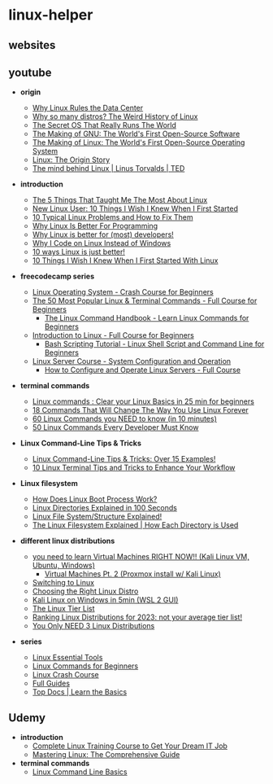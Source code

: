 # linux-helper

## websites

## youtube
- **origin**
  - [Why Linux Rules the Data Center](https://www.youtube.com/watch?v=xDLBpe5gbUg)
  - [Why so many distros? The Weird History of Linux](https://www.youtube.com/watch?v=ShcR4Zfc6Dw)
  - [The Secret OS That Really Runs The World](https://www.youtube.com/watch?v=5Ll0G5yKJK0)
  - [The Making of GNU: The World's First Open-Source Software](https://www.youtube.com/watch?v=sQDvkd2wtxU)
  - [The Making of Linux: The World's First Open-Source Operating System](https://www.youtube.com/watch?v=E0Q9KnYSVLc)
  - [Linux: The Origin Story](https://www.youtube.com/watch?v=s7u7jBwIocU)
  - [The mind behind Linux | Linus Torvalds | TED](https://www.youtube.com/watch?v=o8NPllzkFhE)
- **introduction**
  - [The 5 Things That Taught Me The Most About Linux](https://www.youtube.com/watch?v=bdr_RvmOpkQ)
  - [New Linux User: 10 Things I Wish I Knew When I First Started](https://www.youtube.com/watch?v=HIJ6LixbcAY)
  - [10 Typical Linux Problems and How to Fix Them](https://www.youtube.com/watch?v=xsdFNpThetE)
  - [Why Linux Is Better For Programming](https://www.youtube.com/watch?v=otDOHt_Jges)
  - [Why Linux is better for (most) developers!](https://www.youtube.com/watch?v=E_C3pgc1Iho)
  - [Why I Code on Linux Instead of Windows](https://www.youtube.com/watch?v=HrYtwz0Xe2Q)
  - [10 ways Linux is just better!](https://www.youtube.com/watch?v=mAFMJ1LnQu8)
  - [10 Things I Wish I Knew When I First Started With Linux](https://www.youtube.com/watch?v=HIJ6LixbcAY)
- **freecodecamp series**
  - [Linux Operating System - Crash Course for Beginners](https://www.youtube.com/watch?v=ROjZy1WbCIA)
  - [The 50 Most Popular Linux & Terminal Commands - Full Course for Beginners](https://www.youtube.com/watch?v=ZtqBQ68cfJc)
    - [The Linux Command Handbook - Learn Linux Commands for Beginners](https://freecodecamp.org/news/the-linux-commands-handbook/)
  - [Introduction to Linux - Full Course for Beginners](https://www.youtube.com/watch?v=sWbUDq4S6Y8)
    - [Bash Scripting Tutorial - Linux Shell Script and Command Line for Beginners](https://www.freecodecamp.org/news/bash-scripting-tutorial-linux-shell-script-and-command-line-for-beginners/)
  - [Linux Server Course - System Configuration and Operation](https://www.youtube.com/watch?v=WMy3OzvBWc0)
    - [How to Configure and Operate Linux Servers - Full Course](https://www.freecodecamp.org/news/linux-server-course-system-configuration-and-operation/)
   
- **terminal commands**
  - [Linux commands : Clear your Linux Basics in 25 min for beginners](https://www.youtube.com/watch?v=BGjTboXjH28)
  - [18 Commands That Will Change The Way You Use Linux Forever](https://www.youtube.com/watch?v=AVXYq8aL47Q)
  - [60 Linux Commands you NEED to know (in 10 minutes)](https://www.youtube.com/watch?v=gd7BXuUQ91w)
  - [50 Linux Commands Every Developer Must Know](https://www.youtube.com/watch?v=l32UR9DcjLg)

- **Linux Command-Line Tips & Tricks**
  - [Linux Command-Line Tips & Tricks: Over 15 Examples!](https://www.youtube.com/watch?v=NsK7OPlK94U)
  - [10 Linux Terminal Tips and Tricks to Enhance Your Workflow](https://www.youtube.com/watch?v=nkvW0-bVXPc)

- **Linux filesystem**
  - [How Does Linux Boot Process Work?](https://www.youtube.com/watch?v=XpFsMB6FoOs)
  - [Linux Directories Explained in 100 Seconds](https://www.youtube.com/watch?v=42iQKuQodW4)
  - [Linux File System/Structure Explained!](https://www.youtube.com/watch?v=HbgzrKJvDRw)
  - [The Linux Filesystem Explained | How Each Directory is Used](https://www.youtube.com/watch?v=P0QZnAnsQ4c)

- **different linux distributions**
  - [you need to learn Virtual Machines RIGHT NOW!! (Kali Linux VM, Ubuntu, Windows)](https://www.youtube.com/watch?v=wX75Z-4MEoM)
  	- [Virtual Machines Pt. 2 (Proxmox install w/ Kali Linux)](https://www.youtube.com/watch?v=_u8qTN3cCnQ)
  - [Switching to Linux](https://www.youtube.com/watch?v=tB_oSFLQXVo)
  - [Choosing the Right Linux Distro](https://www.youtube.com/watch?v=dL05DoJ0qsQ)
  - [Kali Linux on Windows in 5min (WSL 2 GUI)](https://www.youtube.com/watch?v=AfVH54edAHU)
  - [The Linux Tier List](https://www.youtube.com/watch?v=KyADkmRVe0U)
  - [Ranking Linux Distributions for 2023: not your average tier list!](https://www.youtube.com/watch?v=d7-EhGIeGUs)
  - [You Only NEED 3 Linux Distributions](https://www.youtube.com/watch?v=t9e3NvTnCOA)

- **series**
  - [Linux Essential Tools](https://www.youtube.com/playlist?list=PLpwHBRQVCyJP8Ta47vIgvG1rilqsU8_Pm)
  - [Linux Commands for Beginners](https://www.youtube.com/playlist?list=PLT98CRl2KxKHaKA9-4_I38sLzK134p4GJ)
  - [Linux Crash Course](https://www.youtube.com/playlist?list=PLT98CRl2KxKHKd_tH3ssq0HPrThx2hESW)
  - [Full Guides](https://www.youtube.com/playlist?list=PLT98CRl2KxKFfumnJiR8FxBsbJepGgMoN)
  - [Top Docs | Learn the Basics](https://www.youtube.com/playlist?list=PLTnRtjQN5iebLpaJpCuuzVqXyPI_h5x_t)
  




## Udemy
- **introduction**
  - [Complete Linux Training Course to Get Your Dream IT Job](https://www.udemy.com/course/complete-linux-training-course-to-get-your-dream-it-job/?couponCode=LETSLEARNNOWPP)
  - [Mastering Linux: The Comprehensive Guide](https://www.udemy.com/course/mastering-linux/?couponCode=LETSLEARNNOWPP)
- **terminal commands**
  - [Linux Command Line Basics](https://www.udemy.com/course/linux-command-line-volume1)

